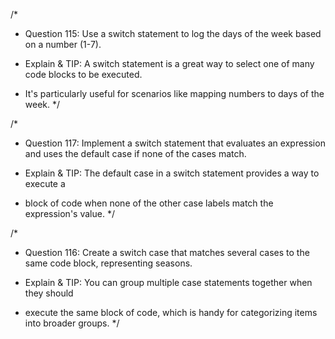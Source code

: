 /*
* Question 115: Use a switch statement to log the days of the week based on a number (1-7).

* Explain & TIP: A switch statement is a great way to select one of many code blocks to be executed. 
* It's particularly useful for scenarios like mapping numbers to days of the week.
*/

/*
* Question 117: Implement a switch statement that evaluates an expression and uses the default case if none of the cases match.

* Explain & TIP: The default case in a switch statement provides a way to execute a 
* block of code when none of the other case labels match the expression's value.
*/

/*
* Question 116: Create a switch case that matches several cases to the same code block, representing seasons.

* Explain & TIP: You can group multiple case statements together when they should 
* execute the same block of code, which is handy for categorizing items into broader groups.
*/